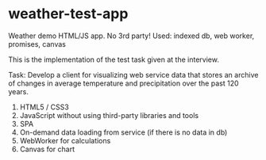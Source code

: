 # weather-test-app
Weather demo HTML/JS app. No 3rd party! Used: indexed db, web worker, promises, canvas


This is the implementation of the test task given at the interview.

Task:
Develop a client for visualizing web service data that stores an archive of changes in average temperature and precipitation over the past 120 years.

1. HTML5 / CSS3
2. JavaScript without using third-party libraries and tools
3. SPA
4. On-demand data loading from service (if there is no data in db)
5. WebWorker for calculations
6. Canvas for chart
